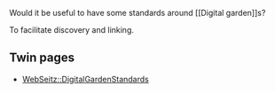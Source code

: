 ---
---

Would it be useful to have some standards around [[Digital garden]]s?

To facilitate discovery and linking.

## Twin pages

- [WebSeitz::DigitalGardenStandards](http://webseitz.fluxent.com/wiki/DigitalGardenStandards)
